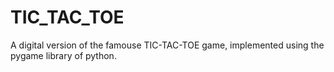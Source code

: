 # TIC_TAC_TOE
A digital version of the famouse TIC-TAC-TOE game, implemented using the pygame library of python.
